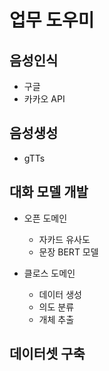 # 업무 도우미
## 음성인식
- 구글
- 카카오 API

## 음성생성
- gTTs

## 대화 모델 개발
- 오픈 도메인
    - 자카드 유사도
    - 문장 BERT 모델
    
- 클로스 도메인
    - 데이터 생성
    - 의도 분류
    - 개체 추출

## 데이터셋 구축
